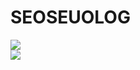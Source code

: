 # SEOSEUOLOG

<a href="https://seoseuo.github.io/SEOSEUOLOG/"><img
            src="https://img.shields.io/badge/WEBSITE-39477F?style=for-the-badge&logo=Realm&logoColor=black" /></a><br>
 <a href="[https://chivalrous-saffron-326.notion.site/archive-ee22e70e42c849b09d71fa730516acc6](https://chivalrous-saffron-326.notion.site/SEOSEUOLOG-dff9d014ee2547588cabadc529ebbcba)"><img src="https://img.shields.io/badge/DETAIL BIO-E6E6E6?style=for-the-badge&logo=notion&logoColor=black" /></a>
